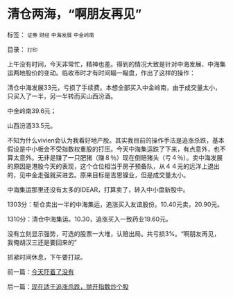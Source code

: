 # 清仓两海，“啊朋友再见”

标签： `证券` `财经` `中海发展` `中金岭南` 

目录： `打印`

上午没有时间，今天非常忙，精神也差。得到的情况大致是针对中海发展、中海集运两地股价的变动。临收市时才有时间瞄一瞄盘，作出了这样的操作：



清仓中海发展33元，亏损了手续费。本想全部买入中金岭南，由于成交量太小，只买入了一半，另一半转而买山西汾酒。

中金岭南39.6元；

山西汾酒33.5元。



不知为什么vivien会认为我看好地产股。其实我目前的操作手法是追涨杀跌，基本假设是中小板会不受指数权重股的打压。今天中海集运跌了下来，有点意外，也不算太意外。无非是赚了一只肥猪（赚８％）现在倒赔猪头（亏４％）。卖中海发展的原因是港股今天的表现，这个仓位相当于房子预备队，从４４元的远洋上退出的，见中金走强就买进去。原来目标是吉恩镍业，但是成交量太小。



中海集运那里还没有太多的IDEAR，打算卖了，转入中小盘新股中。

1303分：斩仓卖出一半的中海集运，追涨买入友谊股份。10.40元卖，20.90元。

1310分：清仓中海集运。10.30，追涨买入一致药业19.60元。

没有立刻显示强势，可选的股票一大堆，认赔出局。共亏损3%。“啊朋友再见，我俺胡汉三还是要回来的”



抓紧时间休息，下午要打球。



前一篇：[今天吓着了没有](../../../2007/12/13/今天吓着了没有.md)

后一篇：[现在适于追涨杀跌，抛开指数炒个股](../../../2007/12/14/现在适于追涨杀跌，抛开指数炒个股.md)